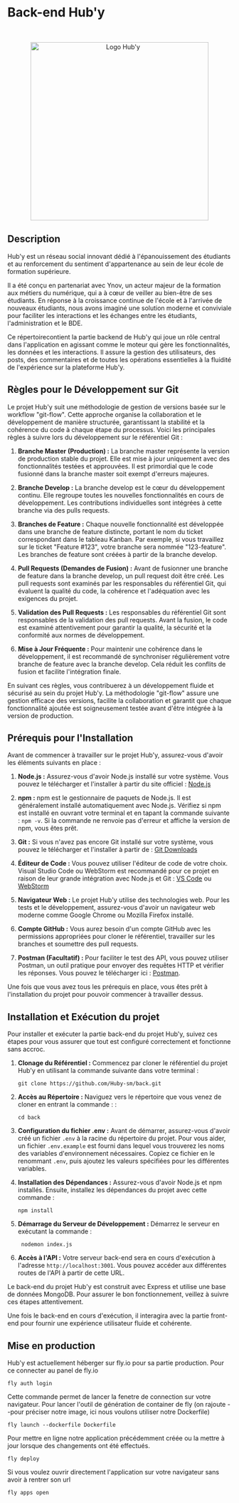 # Back-end Hub'y
&nbsp;

<p align="center">
  <img src="https://github.com/Huby-sm/front/blob/develop/src/images/logo.png?raw=true)https://github.com/Huby-sm/front/blob/develop/src/images/logo.png" alt="Logo Hub'y" width="400">
</p>

## Description

Hub'y est un réseau social innovant dédié à l'épanouissement des étudiants et au renforcement du sentiment d'appartenance au sein de leur école de formation supérieure.

Il a été conçu en partenariat avec Ynov, un acteur majeur de la formation aux métiers du numérique, qui a à cœur de veiller au bien-être de ses étudiants. En réponse à la croissance continue de l'école et à l'arrivée de nouveaux étudiants, nous avons imaginé une solution moderne et conviviale pour faciliter les interactions et les échanges entre les étudiants, l'administration et le BDE.

Ce répertoirecontient la partie backend de Hub'y qui joue un rôle central dans l'application en agissant comme le moteur qui gère les fonctionnalités, les données et les interactions. Il assure la gestion des utilisateurs, des posts, des commentaires et de toutes les opérations essentielles à la fluidité de l'expérience sur la plateforme Hub'y.

## Règles pour le Développement sur Git

Le projet Hub'y suit une méthodologie de gestion de versions basée sur le workflow "git-flow". Cette approche organise la collaboration et le développement de manière structurée, garantissant la stabilité et la cohérence du code à chaque étape du processus. Voici les principales règles à suivre lors du développement sur le référentiel Git :

1. **Branche Master (Production) :** La branche master représente la version de production stable du projet. Elle est mise à jour uniquement avec des fonctionnalités testées et approuvées. Il est primordial que le code fusionné dans la branche master soit exempt d'erreurs majeures.

2. **Branche Develop :** La branche develop est le cœur du développement continu. Elle regroupe toutes les nouvelles fonctionnalités en cours de développement. Les contributions individuelles sont intégrées à cette branche via des pulls requests.

3. **Branches de Feature :** Chaque nouvelle fonctionnalité est développée dans une branche de feature distincte, portant le nom du ticket correspondant dans le tableau Kanban. Par exemple, si vous travaillez sur le ticket "Feature #123", votre branche sera nommée "123-feature". Les branches de feature sont créées à partir de la branche develop.

4. **Pull Requests (Demandes de Fusion) :** Avant de fusionner une branche de feature dans la branche develop, un pull request doit être créé. Les pull requests sont examinés par les responsables du référentiel Git, qui évaluent la qualité du code, la cohérence et l'adéquation avec les exigences du projet.

5. **Validation des Pull Requests :** Les responsables du référentiel Git sont responsables de la validation des pull requests. Avant la fusion, le code est examiné attentivement pour garantir la qualité, la sécurité et la conformité aux normes de développement.

6. **Mise à Jour Fréquente :** Pour maintenir une cohérence dans le développement, il est recommandé de synchroniser régulièrement votre branche de feature avec la branche develop. Cela réduit les conflits de fusion et facilite l'intégration finale.

En suivant ces règles, vous contribuerez à un développement fluide et sécurisé au sein du projet Hub'y. La méthodologie "git-flow" assure une gestion efficace des versions, facilite la collaboration et garantit que chaque fonctionnalité ajoutée est soigneusement testée avant d'être intégrée à la version de production.

## Prérequis pour l'Installation

Avant de commencer à travailler sur le projet Hub'y, assurez-vous d'avoir les éléments suivants en place :

1. **Node.js :** Assurez-vous d'avoir Node.js installé sur votre système. Vous pouvez le télécharger et l'installer à partir du site officiel : [Node.js](https://nodejs.org/)

2. **npm :** npm est le gestionnaire de paquets de Node.js. Il est généralement installé automatiquement avec Node.js. Vérifiez si npm est installé en ouvrant votre terminal et en tapant la commande suivante :
` npm -v `. Si la commande ne renvoie pas d'erreur et affiche la version de npm, vous êtes prêt.

3. **Git :** Si vous n'avez pas encore Git installé sur votre système, vous pouvez le télécharger et l'installer à partir de : [Git Downloads](https://git-scm.com/downloads)

4. **Éditeur de Code :** Vous pouvez utiliser l'éditeur de code de votre choix. Visual Studio Code ou WebStorm est recommandé pour ce projet en raison de leur grande intégration avec Node.js et Git : [VS Code](https://code.visualstudio.com/) ou [WebStorm](https://www.jetbrains.com/fr-fr/webstorm/)

5. **Navigateur Web :** Le projet Hub'y utilise des technologies web. Pour les tests et le développement, assurez-vous d'avoir un navigateur web moderne comme Google Chrome ou Mozilla Firefox installé.

6. **Compte GitHub :** Vous aurez besoin d'un compte GitHub avec les permissions appropriées pour cloner le référentiel, travailler sur les branches et soumettre des pull requests.

7. **Postman (Facultatif) :** Pour faciliter le test des API, vous pouvez utiliser Postman, un outil pratique pour envoyer des requêtes HTTP et vérifier les réponses. Vous pouvez le télécharger ici : [Postman](https://www.postman.com/downloads/).

Une fois que vous avez tous les prérequis en place, vous êtes prêt à l'installation du projet pour pouvoir commencer à travailler dessus.

## Installation et Exécution du projet

Pour installer et exécuter la partie back-end du projet Hub'y, suivez ces étapes pour vous assurer que tout est configuré correctement et fonctionne sans accroc.

1. **Clonage du Référentiel :** Commencez par cloner le référentiel du projet Hub'y en utilisant la commande suivante dans votre terminal :

    ``` git clone https://github.com/Huby-sm/back.git ```

2. **Accès au Répertoire :** Naviguez vers le répertoire que vous venez de cloner en entrant la commande : :

    ``` cd back ```

3. **Configuration du fichier .env :** Avant de démarrer, assurez-vous d'avoir créé un fichier `.env` à la racine du répertoire du projet. Pour vous aider, un fichier `.env.example` est fourni dans lequel vous trouverez les noms des variables d'environnement nécessaires. Copiez ce fichier en le renommant `.env`, puis ajoutez les valeurs spécifiées pour les différentes variables.

4. **Installation des Dépendances :** Assurez-vous d'avoir Node.js et npm installés. Ensuite, installez les dépendances du projet avec cette commande :

    ``` npm install ```

5. **Démarrage du Serveur de Développement :** Démarrez le serveur en exécutant la commande :

    ``` nodemon index.js```

6. **Accès à l'API :** Votre serveur back-end sera en cours d'exécution à l'adresse `http://localhost:3001`. Vous pouvez accéder aux différentes routes de l'API à partir de cette URL.

Le back-end du projet Hub'y est construit avec Express et utilise une base de données MongoDB. Pour assurer le bon fonctionnement, veillez à suivre ces étapes attentivement. 

Une fois le back-end en cours d'exécution, il interagira avec la partie front-end pour fournir une expérience utilisateur fluide et cohérente.


## Mise en production

Hub'y est actuellement héberger sur fly.io pour sa partie production.
Pour ce connecter au panel de fly.io

 ``` fly auth login ```

Cette commande permet de lancer la fenetre de connection sur votre navigateur. Pour lancer l'outil de génération de container de fly (on rajoute --pour préciser notre image, ici nous voulons utiliser notre Dockerfile)

 ``` fly launch --dockerfile Dockerfile ```

Pour mettre en ligne notre application précédemment créée ou la mettre à jour lorsque des changements ont été effectués.

 ``` fly deploy ```

Si vous voulez ouvrir directement l'application sur votre navigateur sans avoir à rentrer son url

 ``` fly apps open ```
